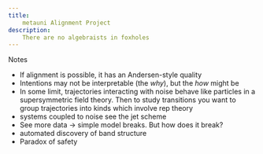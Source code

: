 ```yaml
---
title:
    metauni Alignment Project
description:
    There are no algebraists in foxholes
---
```


Notes

- If alignment is possible, it has an Andersen-style quality
- Intentions may not be interpretable (the *why*), but the *how* might be
- In some limit, trajectories interacting with noise behave like particles in a supersymmetric field theory. Then to study transitions you want to group trajectories into kinds which involve rep theory
- systems coupled to noise see the jet scheme
- See more data -> simple model breaks. But how does it break?
- automated discovery of band structure
- Paradox of safety

